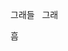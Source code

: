 그래들  
그래

<script src="https://gist.github.com/acidraincity/5da724dbf65255f37f7587d23c063389.js"></script>

흠
